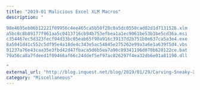 ```yaml
---
title: "2019-01 Malicious Excel XLM Macros"
description: "

98e4695eb06b12221f09956c4ee465ca5b50f20c0a5dc0550cad02d1d7131526.xlm
a5bc8c8b89177f961aa5c0413716cb94b753efbea1a1ec9061be53b1be5cd36a.msi
c354467ec5d323fecf94d33bc05eab65f90a916c39137d2b751b0e637ca5a3e4.exe
8a5041d41c552c5df95e4a18de4c343e5ac54845e275262e99a3a6e1a639f5d4.vbs
91237a76e43caa35e3fbd42d47fbaca5d6b5ea7a96c89341196d070b628122ce.bat
79a56ca8a7fdeed1f09466af66c24ddef5ef97ac026297f4ea32db6e01a81190.dll

"
external_url: "http://blog.inquest.net/blog/2019/01/29/Carving-Sneaky-XLM-Files/"
category: "Miscellaneous"
---
```

